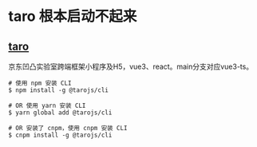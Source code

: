 # taro 根本启动不起来
## [taro](https://taro.jd.com/)
京东凹凸实验室跨端框架小程序及H5，vue3、react。main分支对应vue3-ts。

```shell
# 使用 npm 安装 CLI
$ npm install -g @tarojs/cli

# OR 使用 yarn 安装 CLI
$ yarn global add @tarojs/cli

# OR 安装了 cnpm，使用 cnpm 安装 CLI
$ cnpm install -g @tarojs/cli

```
